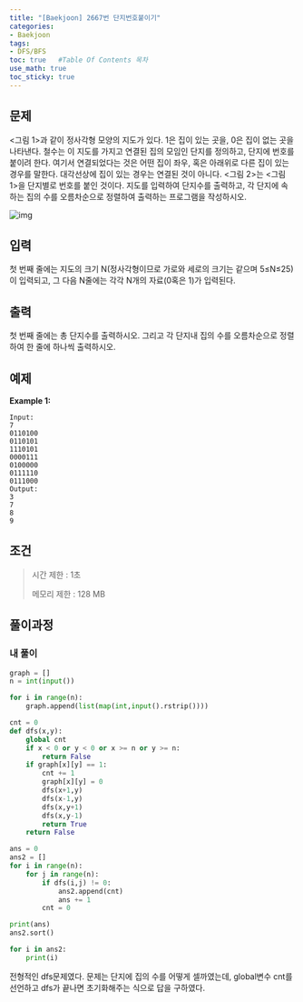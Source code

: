 ```yaml
---
title: "[Baekjoon] 2667번 단지번호붙이기"
categories: 
- Baekjoon
tags:
- DFS/BFS
toc: true   #Table Of Contents 목차 
use_math: true
toc_sticky: true
---
```


## 문제

<그림 1>과 같이 정사각형 모양의 지도가 있다. 1은 집이 있는 곳을, 0은 집이 없는 곳을 나타낸다. 철수는 이 지도를 가지고 연결된 집의 모임인 단지를 정의하고, 단지에 번호를 붙이려 한다. 여기서 연결되었다는 것은 어떤 집이 좌우, 혹은 아래위로 다른 집이 있는 경우를 말한다. 대각선상에 집이 있는 경우는 연결된 것이 아니다. <그림 2>는 <그림 1>을 단지별로 번호를 붙인 것이다. 지도를 입력하여 단지수를 출력하고, 각 단지에 속하는 집의 수를 오름차순으로 정렬하여 출력하는 프로그램을 작성하시오.

![img](https://www.acmicpc.net/upload/images/ITVH9w1Gf6eCRdThfkegBUSOKd.png)

## 입력

첫 번째 줄에는 지도의 크기 N(정사각형이므로 가로와 세로의 크기는 같으며 5≤N≤25)이 입력되고, 그 다음 N줄에는 각각 N개의 자료(0혹은 1)가 입력된다.

## 출력

첫 번째 줄에는 총 단지수를 출력하시오. 그리고 각 단지내 집의 수를 오름차순으로 정렬하여 한 줄에 하나씩 출력하시오.

## 예제

**Example 1:**

```
Input: 
7
0110100
0110101
1110101
0000111
0100000
0111110
0111000
Output: 
3
7
8
9
```

## 조건

> 시간 제한 : 1초
>
> 메모리 제한 : 128 MB

## 풀이과정

### 내 풀이

```python
graph = []
n = int(input())

for i in range(n):
    graph.append(list(map(int,input().rstrip())))

cnt = 0
def dfs(x,y):
    global cnt
    if x < 0 or y < 0 or x >= n or y >= n:
        return False
    if graph[x][y] == 1:
        cnt += 1
        graph[x][y] = 0
        dfs(x+1,y)
        dfs(x-1,y)
        dfs(x,y+1)
        dfs(x,y-1)
        return True
    return False

ans = 0
ans2 = []
for i in range(n):
    for j in range(n):
        if dfs(i,j) != 0:
            ans2.append(cnt)
            ans += 1
        cnt = 0

print(ans)
ans2.sort()

for i in ans2:
    print(i)
```

전형적인 dfs문제였다. 문제는 단지에 집의 수를 어떻게 셀까였는데, global변수 cnt를 선언하고 dfs가 끝나면 초기화해주는 식으로 답을 구하였다.
